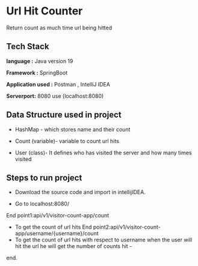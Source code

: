 
# Url Hit Counter

Return count as much time url being hitted


## Tech Stack

**language :** Java version 19

**Framework :** SpringBoot

**Application used :** Postman , IntelliJ IDEA

**Serverport:** 8080 use (localhost:8080)

## Data Structure used in project
- HashMap - which stores name and their count

- Count (variable)- variable to count url hits

- User (class)- It defines who has visited the server and how many times visited

## Steps to run project

- Download the source code and import in intellijIDEA.

- Go to localhost:8080/

End point1:api/v1/visitor-count-app/count
- To get the count of url hits
End point2:api/v1/visitor-count-app/username/{username}/count
- To get the count of url hits with respect to username
when the user will hit the url he will get the number of counts hit -

end.

